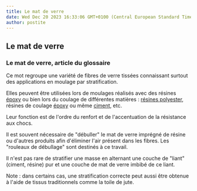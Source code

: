 ```yaml
---
title: Le mat de verre
date: Wed Dec 20 2023 16:33:06 GMT+0100 (Central European Standard Time)
author: postite
---
```


## Le mat de verre
### Le mat de verre, article du glossaire
 Ce mot regroupe une variété de fibres de verre tissées connaissant surtout des applications en moulage par stratification.

Elles peuvent être utilisées lors de moulages réalisés avec des résines [époxy](epoxy.html) ou bien lors du coulage de différentes matières : [résines polyester](polyester.html), résines de coulage [époxy](epoxy.html) ou même [ciment](ciment.html), etc.

Leur fonction est de l'ordre du renfort et de l'accentuation de la résistance aux chocs.

Il est souvent nécessaire de "débuller" le mat de verre imprégné de résine ou d'autres produits afin d'éliminer l'air présent dans les fibres. Les "rouleaux de débullage" sont destinés à ce travail.

Il n'est pas rare de stratifier une masse en alternant une couche de "liant" (ciment, résine) pur et une couche de mat de verre imbibé de ce liant.

Note : dans certains cas, une stratification correcte peut aussi être obtenue à l'aide de tissus traditionnels comme la toile de jute.

